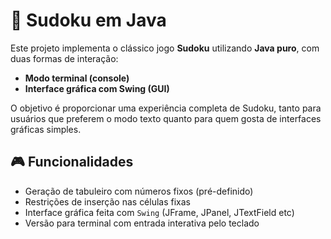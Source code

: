 # 🧩 Sudoku em Java

Este projeto implementa o clássico jogo **Sudoku** utilizando **Java puro**, com duas formas de interação:  
- **Modo terminal (console)**  
- **Interface gráfica com Swing (GUI)**  

O objetivo é proporcionar uma experiência completa de Sudoku, tanto para usuários que preferem o modo texto quanto para quem gosta de interfaces gráficas simples.

## 🎮 Funcionalidades

- Geração de tabuleiro com números fixos (pré-definido)
- Restrições de inserção nas células fixas
- Interface gráfica feita com `Swing` (JFrame, JPanel, JTextField etc)
- Versão para terminal com entrada interativa pelo teclado
